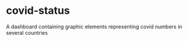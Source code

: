 # covid-status
 A dashboard containing graphic elements representing covid numbers in several countries
